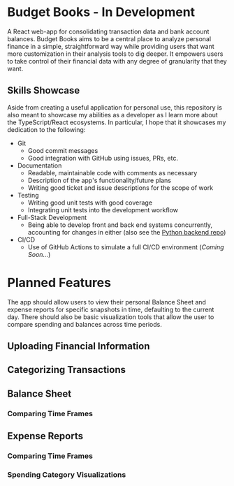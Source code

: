# Budget Books - In Development

A React web-app for consolidating transaction data and bank account balances. Budget Books aims to be a central place to analyze personal finance in a simple, straightforward way while providing users that want more customization in their analysis tools to dig deeper. It empowers users to take control of their financial data with any degree of granularity that they want.

## Skills Showcase

Aside from creating a useful application for personal use, this repository is also meant to showcase my abilities as a developer as I learn more about the TypeScript/React ecosystems. In particular, I hope that it showcases my dedication to the following:

- Git
  - Good commit messages
  - Good integration with GitHub using issues, PRs, etc.
- Documentation
  - Readable, maintainable code with comments as necessary
  - Description of the app's functionality/future plans
  - Writing good ticket and issue descriptions for the scope of work
- Testing
  - Writing good unit tests with good coverage
  - Integrating unit tests into the development workflow
- Full-Stack Development
  - Being able to develop front and back end systems concurrently, accounting for changes in either (also see the [Python backend repo](https://github.com/LukasErekson/budget-books-backend))
- CI/CD
  - Use of GitHub Actions to simulate a full CI/CD environment (_Coming Soon..._)

# Planned Features

The app should allow users to view their personal Balance Sheet and expense reports for specific snapshots in time, defaulting to the current day. There should also be basic visualization tools that allow the user to compare spending and balances across time periods.

## Uploading Financial Information

## Categorizing Transactions

## Balance Sheet

### Comparing Time Frames

## Expense Reports

### Comparing Time Frames

### Spending Category Visualizations
